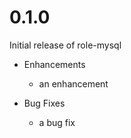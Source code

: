 # 0.1.0

Initial release of role-mysql

* Enhancements
  * an enhancement

* Bug Fixes
  * a bug fix
